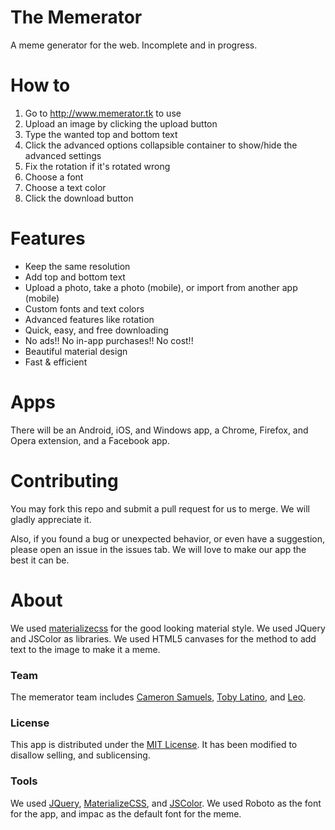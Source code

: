 # The Memerator
A meme generator for the web. Incomplete and in progress.

# How to
1. Go to <http://www.memerator.tk> to use
2. Upload an image by clicking the upload button
3. Type the wanted top and bottom text
4. Click the advanced options collapsible container to show/hide the advanced settings
5. Fix the rotation if it's rotated wrong
6. Choose a font
7. Choose a text color
8. Click the download button

# Features
- Keep the same resolution
- Add top and bottom text
- Upload a photo, take a photo (mobile), or import from another app (mobile)
- Custom fonts and text colors
- Advanced features like rotation
- Quick, easy, and free downloading
- No ads!! No in-app purchases!! No cost!!
- Beautiful material design
- Fast & efficient

# Apps
There will be an Android, iOS, and Windows app, a Chrome, Firefox, and Opera extension, and a Facebook app.

# Contributing
You may fork this repo and submit a pull request for us to merge. We will gladly appreciate it.

Also, if you found a bug or unexpected behavior, or even have a suggestion, please open an issue in the issues tab. We will love to make our app the best it can be.

# About
We used [materializecss](http://materializecss.com) for the good looking material style. We used JQuery and JSColor as libraries. We used HTML5 canvases for the method to add text to the image to make it a meme.
### Team
The memerator team includes [Cameron Samuels](http://cameronsamuels.com), [Toby Latino](http://github.com/Pipe-to-Grep), and [Leo](http://github.com/Acilliron).
### License
This app is distributed under the [MIT License](LICENSE). It has been modified to disallow selling, and sublicensing.
### Tools
We used [JQuery](https://jquery.com), [MaterializeCSS](http://materializecss.com), and [JSColor](http://jscolor.com). We used Roboto as the font for the app, and impac as the default font for the meme.
